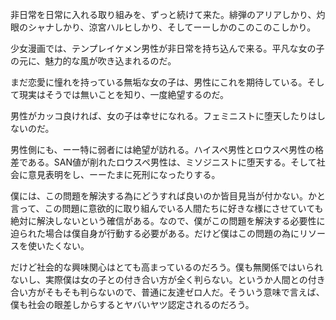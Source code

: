 非日常を日常に入れる取り組みを、ずっと続けて来た。緋弾のアリアしかり、灼眼のシャナしかり、涼宮ハルヒしかり、そしてーーしかのこのこのこしかり。

少女漫画では、テンプレイケメン男性が非日常を持ち込んで来る。平凡な女の子の元に、魅力的な風が吹き込まれるのだ。

まだ恋愛に憧れを持っている無垢な女の子は、男性にこれを期待している。そして現実はそうでは無いことを知り、一度絶望するのだ。

男性がカッコ良ければ、女の子は幸せになれる。フェミニストに堕天したりはしないのだ。

男性側にも、ーー特に弱者には絶望が訪れる。ハイスペ男性とロウスペ男性の格差である。SAN値が削れたロウスペ男性は、ミソジニストに堕天する。そして社会に意見表明をし、ーーたまに死刑になったりする。

僕には、この問題を解決する為にどうすれば良いのか皆目見当が付かない。かと言って、この問題に意欲的に取り組んでいる人間たちに好きな様にさせていても絶対に解決しないという確信がある。なので、僕がこの問題を解決する必要性に迫られた場合は僕自身が行動する必要がある。だけど僕はこの問題の為にリソースを使いたくない。

だけど社会的な興味関心はとても高まっているのだろう。僕も無関係ではいられないし、実際僕は女の子との付き合い方が全く判らない。というか人間との付き合い方がそもそも判らないので、普通に友達ゼロ人だ。そういう意味で言えば、僕も社会の眼差しからするとヤバいヤツ認定されるのだろう。